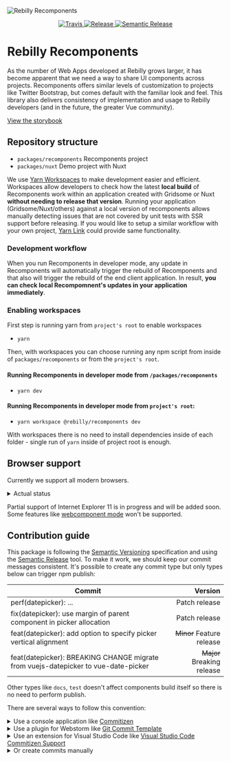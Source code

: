 ![Rebilly Recomponents](https://image.prntscr.com/image/mxh9gRFvTb23DEwn29chAQ.png)

<p align="center">
    <a href="https://travis-ci.org/Rebilly/rebilly-recomponents">
        <img alt="Travis" src="https://img.shields.io/travis/Rebilly/rebilly-recomponents.svg">
    </a>
    <a href="https://github.com/Rebilly/rebilly-recomponents/releases">
        <img alt="Release" src="https://img.shields.io/github/v/release/Rebilly/rebilly-recomponents.svg">
    </a>
    <a href="https://github.com/semantic-release/semantic-release">
        <img alt="Semantic Release" src="https://img.shields.io/badge/%20%20%F0%9F%93%A6%F0%9F%9A%80-semantic--release-e10079.svg">
    </a>
</p>

# Rebilly Recomponents

As the number of Web Apps developed at Rebilly grows larger, it has become apparent that we need a way to share UI components across projects. Recomponents offers similar levels of customization to projects like Twitter Bootstrap, but comes default with the familiar look and feel. This library also delivers consistency of implementation and usage to Rebilly developers (and in the future, the greater Vue community).

[View the storybook](https://recomponents.rebilly.com/)

## Repository structure

* `packages/recomponents` Recomponents project
* `packages/nuxt` Demo project with Nuxt


We use [Yarn Workspaces](https://classic.yarnpkg.com/en/docs/workspaces/) to make development easier and efficient. Workspaces allow developers to check how the latest **local build** of Recomponents work within an application created with Gridsome or Nuxt **without needing to release that version**.
Running your application (Gridsome/Nuxt/others) against a local version of recomponents allows manually detecting issues that are not covered by unit tests with SSR support before releasing.
If you would like to setup a similar workflow with your own project, [Yarn Link](https://classic.yarnpkg.com/en/docs/cli/link/) could provide same functionality.

### Development workflow

When you run Recomponents in developer mode, any update in Recomponents will automatically trigger the rebuild of Recomponents and that also will trigger the rebuild of the end client application. In result, **you can check local Recompomnent's updates in your application immediately**.

### Enabling workspaces

First step is running yarn from `project's root` to enable workspaces

* `yarn`

Then, with workspaces you can choose running any npm script from inside of `packages/recomponents` or from the `project's root`.

#### Running Recomponents in developer mode from `/packages/recomponents`

* `yarn dev`

#### Running Recomponents in developer mode from `project's root`:

* `yarn workspace @rebilly/recomponents dev`

With workspaces there is no need to install dependencies inside of each folder - single run of `yarn` inside of project root is enough.

## Browser support

Currently we support all modern browsers.

<details>
  <summary>Actual status</summary>

  <br>

| Browser                                                                                                                          | Version    | Status           |
  |-------------------------------------------------------------------------------------------------------------------------------------|------------|------------------|
| <img src="http://icons.iconarchive.com/icons/dtafalonso/android-l/32/Chrome-icon.png" width="16"> Chrome                         | 78         | Main development |
| <img src="http://icons.iconarchive.com/icons/dakirby309/simply-styled/32/Firefox-icon.png" width="16"> Firefox                   | 70         | Main development |
| <img src="http://icons.iconarchive.com/icons/johanchalibert/mac-osx-yosemite/32/safari-icon.png" width="16"> Safari              | 13         | Supported        |
| <img src="https://img.icons8.com/color/344/ms-edge.png" width="16"> Edge                                                         | ?          | ?                |
| <img src="http://icons.iconarchive.com/icons/tatice/cristal-intense/32/Internet-Explorer-icon.png" width="16"> Internet Explorer | 11         | Not supported    |
</details>

Partial support of Internet Explorer 11 is in progress and will be added soon. Some features like [webcomponent mode](https://github.com/vuejs/vue-web-component-wrapper/issues/31) won't be supported.

## Contribution guide

This package is following the [Semantic Versioning](http://semver.org/) specification and using the [Semantic Release](https://semantic-release.gitbook.io/semantic-release/) tool. To make it work, we should keep our commit messages consistent. It's possible to create any commit type but only types below can trigger npm publish:

| Commit                                                                             |                    Version |           
|------------------------------------------------------------------------------------|---------------------------:|
| perf(datepicker): ...                                                              |              Patch release |
| fix(datepicker): use margin of parent component in picker allocation               |              Patch release |
| feat(datepicker): add option to specify picker vertical alignment                  |  ~~Minor~~ Feature release |
| feat(datepicker): BREAKING CHANGE migrate from vuejs-datepicker to vue-date-picker | ~~Major~~ Breaking release |

Other types like `docs`, `test` doesn't affect components build itself so there is no need to perform publish.

There are several ways to follow this convention:

<details>
  <summary>Use a console application like <a href="https://github.com/commitizen/cz-cli">Commitizen</a></summary>

  <div><br><img src="https://media.giphy.com/media/QWLJmI2eMTND1em2wJ/giphy.gif"></div>
</details>

<details>
  <summary>Use a plugin for Webstorm like <a href="https://plugins.jetbrains.com/plugin/9861-git-commit-template">Git Commit Template</a></summary>

  <div><br><img src="https://media.giphy.com/media/QvFbItmr8cuJXQmjAl/giphy.gif"></div>
</details>

<details>
  <summary>Use an extension for Visual Studio Code like <a href="https://marketplace.visualstudio.com/items?itemName=KnisterPeter.vscode-commitizen">Visual Studio Code Commitizen Support</a></summary>

  <div><br><img src="https://media.giphy.com/media/Ifs3YZ3kipnTDlpRAK/giphy.gif"></div>
</details>

<details>
  <summary>Or create commits manually</summary>

  <div><br><img src="https://media3.giphy.com/media/UqZ4imFIoljlr5O2sM/giphy.gif"></div>
</details>
